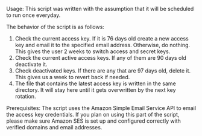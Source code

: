 Usage:
This script was written with the assumption that it will be scheduled to run once everyday.

The behavior of the script is as follows:
1.	Check the current access key. If it is 76 days old create a new access key and email it to the specified email address. Otherwise, do nothing. This gives the user 2 weeks to switch access and secret keys.
2.	Check the current active access keys. If any of them are 90 days old deactivate it.
3.	Check deactivated keys. If there are any that are 97 days old, delete it. This gives us a week to revert back if needed.
4.	The file that contains the latest access key is written in the same directory. It will stay here until it gets overwritten by the next key rotation.

Prerequisites:
The script uses the Amazon Simple Email Service API to email the access key credentials. If you plan on using this part of the script, please make sure Amazon SES is set up and configured correctly with verified domains and email addresses.
